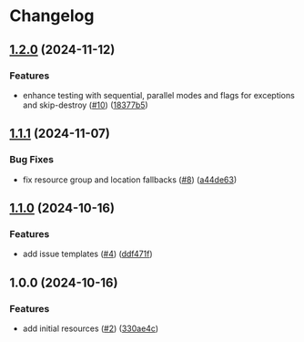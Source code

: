 # Changelog

## [1.2.0](https://github.com/CloudNationHQ/terraform-azure-sqlmi/compare/v1.1.1...v1.2.0) (2024-11-12)


### Features

* enhance testing with sequential, parallel modes and flags for exceptions and skip-destroy ([#10](https://github.com/CloudNationHQ/terraform-azure-sqlmi/issues/10)) ([18377b5](https://github.com/CloudNationHQ/terraform-azure-sqlmi/commit/18377b5ad7e7ad9a70346afe145f4d4900fe7774))

## [1.1.1](https://github.com/CloudNationHQ/terraform-azure-sqlmi/compare/v1.1.0...v1.1.1) (2024-11-07)


### Bug Fixes

* fix resource group and location fallbacks ([#8](https://github.com/CloudNationHQ/terraform-azure-sqlmi/issues/8)) ([a44de63](https://github.com/CloudNationHQ/terraform-azure-sqlmi/commit/a44de639dff1640f1e7ab3c91a71a7e178200bb4))

## [1.1.0](https://github.com/CloudNationHQ/terraform-azure-sqlmi/compare/v1.0.0...v1.1.0) (2024-10-16)


### Features

* add issue templates ([#4](https://github.com/CloudNationHQ/terraform-azure-sqlmi/issues/4)) ([ddf471f](https://github.com/CloudNationHQ/terraform-azure-sqlmi/commit/ddf471f87305235bd59ad880b7f04f085ef51fee))

## 1.0.0 (2024-10-16)


### Features

* add initial resources ([#2](https://github.com/CloudNationHQ/terraform-azure-sqlmi/issues/2)) ([330ae4c](https://github.com/CloudNationHQ/terraform-azure-sqlmi/commit/330ae4c0a1876287d07bee00d679ab87a08019d5))
